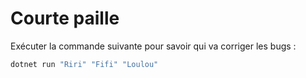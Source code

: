 # Courte paille
Exécuter la commande suivante pour savoir qui va corriger les bugs :
```bash
dotnet run "Riri" "Fifi" "Loulou"
```

